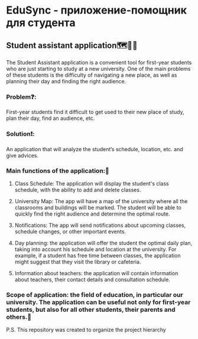 # EduSync - приложение-помощник для студента

<h2><b>Student assistant application🗺️🚶‍♂️</b></h2>

<p>The Student Assistant application is a convenient tool for first-year students who are just starting to study at a new university. One of the main problems of these students is the difficulty of navigating a new place, as well as planning their day and finding the right audience.<p/>

<h3>Problem❓:</h3> First-year students find it difficult to get used to their new place of study, plan their day, find an audience, etc.

<h3>Solution❗:</h3> An application that will analyze the student’s schedule, location, etc. and give advices.
<h3>Main functions of the application:💁</h3>

1.  Class Schedule: The application will display the student's class schedule, with the ability to add and delete classes.

2.  University Map: The app will have a map of the university where all the classrooms and buildings will be marked. The student will be able to quickly find the right audience and determine the optimal route.

3.  Notifications: The app will send notifications about upcoming classes, schedule changes, or other important events.

4.  Day planning: the application will offer the student the optimal daily plan, taking into account his schedule and location at the university. For example, if a student has free time between classes, the application might suggest that they visit the library or cafeteria.

5.  Information about teachers: the application will contain information about teachers, their contact details and consultation schedule.


<h3>Scope of application: the field of education, in particular our university. The application can be useful not only for first-year students, but also for all other students, their parents and others.🌌</h3>


P.S. This repository was created to organize the project hierarchy
